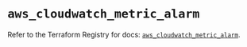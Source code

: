 # `aws_cloudwatch_metric_alarm`

Refer to the Terraform Registry for docs: [`aws_cloudwatch_metric_alarm`](https://registry.terraform.io/providers/hashicorp/aws/5.65.0/docs/resources/cloudwatch_metric_alarm).
